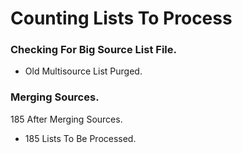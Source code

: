 # Counting Lists To Process

### Checking For Big Source List File.
* Old Multisource List Purged.
### Merging Sources.
185 After Merging Sources.
* 185 Lists To Be Processed.
